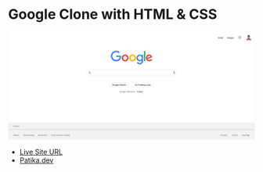 # Google Clone with HTML & CSS
![](assets/ss.png)
* [Live Site URL](https://idrisyigit.github.io/Google-Clone/)
* [Patika.dev](https://app.patika.dev/yigitmustu)
